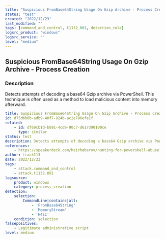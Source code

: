 ```yaml
---
title: "Suspicious FromBase64String Usage On Gzip Archive - Process Creation"
status: "test"
created: "2022/12/23"
last_modified: ""
tags: [command_and_control, t1132_001, detection_rule]
logsrc_product: "windows"
logsrc_service: ""
level: "medium"
---
```


## Suspicious FromBase64String Usage On Gzip Archive - Process Creation

### Description

Detects attempts of decoding a base64 Gzip archive via PowerShell. This technique is often used as a method to load malicious content into memory afterward.

```yml
title: Suspicious FromBase64String Usage On Gzip Archive - Process Creation
id: d75d6b6b-adb9-48f7-824b-ac2e786efe1f
related:
    - id: df69cb1d-b891-4cd9-90c7-d617d90100ce
      type: similar
status: test
description: Detects attempts of decoding a base64 Gzip archive via PowerShell. This technique is often used as a method to load malicious content into memory afterward.
references:
    - https://speakerdeck.com/heirhabarov/hunting-for-powershell-abuse?slide=43
author: frack113
date: 2022/12/23
tags:
    - attack.command_and_control
    - attack.t1132.001
logsource:
    product: windows
    category: process_creation
detection:
    selection:
        CommandLine|contains|all:
            - 'FromBase64String'
            - 'MemoryStream'
            - 'H4sI'
    condition: selection
falsepositives:
    - Legitimate administrative script
level: medium

```
